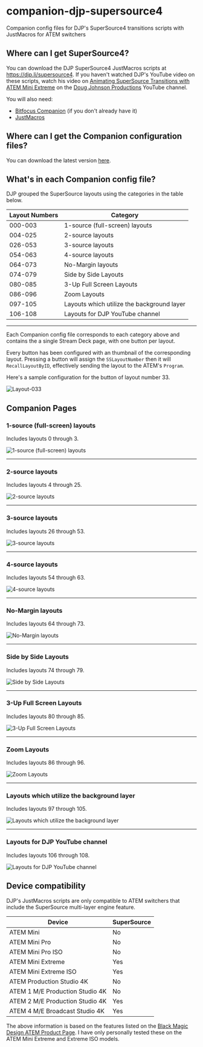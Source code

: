 # companion-djp-supersource4
Companion config files for DJP's SuperSource4 transitions scripts with JustMacros for ATEM switchers

## Where can I get SuperSource4?
You can download the DJP SuperSource4 JustMacros scripts at https://djp.li/supersource4. If you haven't watched
DJP's YouTube video on these scripts, watch his video on [Animating SuperSource Transitions with ATEM Mini Extreme](https://youtu.be/oU5V6y5-6BI) on the [Doug Johnson Productions](https://www.youtube.com/channel/UCnsHD1yiKw-ERgDldZt_X2Q) YouTube 
channel.

You will also need:
- [Bitfocus Companion](https://bitfocus.io/companion/) (if you don't already have it)
- [JustMacros](https://justmacros.tv/)

## Where can I get the Companion configuration files?
You can download the latest version [here](https://github.com/estilles/companion-djp-supersource4/releases).

## What's in each Companion config file?
DJP grouped the SuperSource layouts using the categories in the table below.

Layout Numbers | Category
--- | ---
000-003 | 1-source (full-screen) layouts
004-025 | 2-source layouts
026-053 | 3-source layouts
054-063 | 4-source layouts
064-073 | No-Margin layouts
074-079 | Side by Side Layouts
080-085 | 3-Up Full Screen Layouts
086-096 | Zoom Layouts
097-105 | Layouts which utilize the background layer
106-108 | Layouts for DJP YouTube channel

---

Each Companion config file corresponds to each category above and contains the a single Stream Deck page, with one button per layout.

Every button has been configured with an thumbnail of the corresponding layout. Pressing a button will assign the `SSLayoutNumber` then it will `RecallLayoutByID`, effectively sending the layout to the ATEM's `Program`.

Here's a sample configuration for the button of layout number 33.

![Layout-033](images/layout-033.jpg)

## Companion Pages
### 1-source (full-screen) layouts
Includes layouts 0 through 3.

![1-source (full-screen) layouts](images/000-003%20-%201-source%20(full-screen)%20layouts.png)

---

### 2-source layouts
Includes layouts 4 through 25.

![2-source layouts](images/004-025%20-%202-source%20layouts.png)

---

### 3-source layouts
Includes layouts 26 through 53.

![3-source layouts](images/026-053%20-%203-source%20layouts.png)

---

### 4-source layouts
Includes layouts 54 through 63.

![4-source layouts](images/054-063%20-%204-source%20layouts.png)

---

### No-Margin layouts
Includes layouts 64 through 73.

![No-Margin layouts](images/064-073%20-%20No-Margin%20layouts.png)

---

### Side by Side Layouts
Includes layouts 74 through 79.

![Side by Side Layouts](images/074-079%20-%20Side%20by%20Side%20Layouts.png)

---

### 3-Up Full Screen Layouts
Includes layouts 80 through 85.

![3-Up Full Screen Layouts](images/080-085%20-%203-Up%20Full%20Screen%20Layouts.png)

---

### Zoom Layouts
Includes layouts 86 through 96.

![Zoom Layouts](images/086-096%20-%20Zoom%20Layouts.png)

---

### Layouts which utilize the background layer
Includes layouts 97 through 105.

![Layouts which utilize the background layer](images/097-105%20-%20Layouts%20which%20utilize%20the%20background%20layer.png)

---

### Layouts for DJP YouTube channel
Includes layouts 106 through 108.

![Layouts for DJP YouTube channel](images/106-108%20-%20Layouts%20for%20DJP%20YouTube%20channel.png)

## Device compatibility
DJP's JustMacros scripts are only compatible to ATEM switchers that include the SuperSource multi-layer engine feature.

Device | SuperSource
--- | ---
ATEM Mini | No
ATEM Mini Pro | No
ATEM Mini Pro ISO | No
ATEM Mini Extreme | Yes
ATEM Mini Extreme ISO | Yes
ATEM Production Studio 4K | No
ATEM 1 M/E Production Studio 4K | No
ATEM 2 M/E Production Studio 4K | Yes
ATEM 4 M/E Broadcast Studio 4K | Yes

The above information is based on the features listed on the [Black Magic Design ATEM Product Page](https://www.blackmagicdesign.com/products/atem). I have only personally tested these on the ATEM Mini Extreme and Extreme ISO models.
